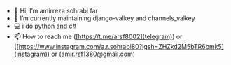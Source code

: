 - 👋 Hi, I’m amirreza sohrabi far
- 🌱 I’m currently maintaining django-valkey and channels_valkey
- 💻 i do python and c#
- 📫 How to reach me ([https://t.me/arsf8002](telegram)) or ([https://www.instagram.com/a.r.sohrabi80?igsh=ZHZkd2M5bTR6bmk5](instagram)) or (amir.rsf1380@gmail.com)
